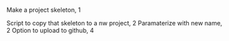 Make a project skeleton, 1

Script to copy that skeleton to a nw project, 2
	Paramaterize with new name, 2
	Option to upload to github, 4
